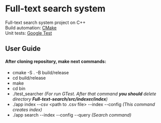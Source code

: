 # Full-text search system
Full-text search system project on C++  
Build automation: [CMake](https://cmake.org/)  
Unit tests: [Google Test](https://github.com/google/googletest)

## User Guide  
#### After cloning repository, make next commands:  
* cmake -S . -B build/release  
* cd build/release  
* make  
* cd bin  
* ./test_searcher *(For run GTest. After that command __you should__ delete directory __Full-text-search/src/indexer/index__)*  
* ./app index --csv <path to .csv file> --index <path to index directory> --config <path to config.xml> *(This command creates index)*  
* ./app search --index <path to index directory> --config <path to config.xml> --query <your query> *(Search command)*